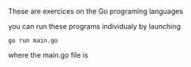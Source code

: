 These are exercices on the Go programing languages

you can run these programs individualy by launching

```go run main.go```

where the main.go file is
